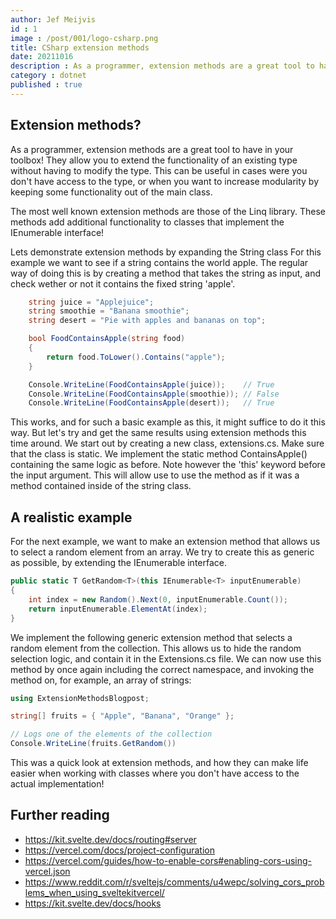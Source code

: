 ```yaml
---
author: Jef Meijvis
id : 1
image : /post/001/logo-csharp.png
title: CSharp extension methods
date: 20211016
description : As a programmer, extension methods are a great tool to have in your toolbox! They allow you to extend the functionality of an existing type without having to modify the type.
category : dotnet
published : true
---
```


## Extension methods?

As a programmer, extension methods are a great tool to have in your toolbox! They allow you to extend the functionality of an existing type without having to modify the type. This can be useful in cases were you don't have access to the type, or when you want to increase modularity by keeping some functionality out of the main class.

The most well known extension methods are those of the Linq library. These methods add additional functionality to classes that implement the IEnumerable interface!

Lets demonstrate extension methods by expanding the String class For this example we want to see if a string contains the world apple. The regular way of doing this is by creating a method that takes the string as input, and check wether or not it contains the fixed string 'apple'.

```csharp
    string juice = "Applejuice";
    string smoothie = "Banana smoothie";
    string desert = "Pie with apples and bananas on top";

    bool FoodContainsApple(string food)
    {
        return food.ToLower().Contains("apple");
    }

    Console.WriteLine(FoodContainsApple(juice));    // True
    Console.WriteLine(FoodContainsApple(smoothie)); // False
    Console.WriteLine(FoodContainsApple(desert));   // True
```

This works, and for such a basic example as this, it might suffice to do it this way. But let's try and get the same results using extension methods this time around. We start out by creating a new class, extensions.cs. Make sure that the class is static. We implement the static method ContainsApple() containing the same logic as before. Note however the 'this' keyword before the input argument. This will allow use to use the method as if it was a method contained inside of the string class.

## A realistic example
For the next example, we want to make an extension method that allows us to select a random element from an array. We try to create this as generic as possible, by extending the IEnumerable interface.

```csharp
public static T GetRandom<T>(this IEnumerable<T> inputEnumerable)
{
    int index = new Random().Next(0, inputEnumerable.Count());
    return inputEnumerable.ElementAt(index);
}
```

We implement the following generic extension method that selects a random element from the collection. This allows us to hide the random selection logic, and contain it in the Extensions.cs file. We can now use this method by once again including the correct namespace, and invoking the method on, for example, an array of strings:
```csharp
using ExtensionMethodsBlogpost;

string[] fruits = { "Apple", "Banana", "Orange" };

// Logs one of the elements of the collection
Console.WriteLine(fruits.GetRandom())
```
This was a quick look at extension methods, and how they can make life easier when working with classes where you don't have access to the actual implementation!
 
## Further reading
- https://kit.svelte.dev/docs/routing#server
- https://vercel.com/docs/project-configuration
- https://vercel.com/guides/how-to-enable-cors#enabling-cors-using-vercel.json
- https://www.reddit.com/r/sveltejs/comments/u4wepc/solving_cors_problems_when_using_sveltekitvercel/
- https://kit.svelte.dev/docs/hooks
